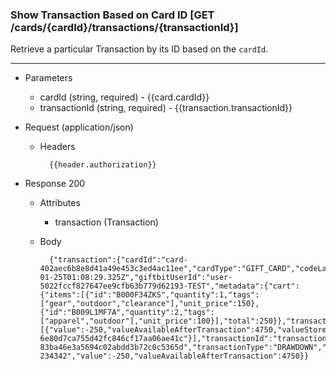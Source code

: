 ### Show Transaction Based on Card ID [GET /cards/{cardId}/transactions/{transactionId}]
Retrieve a particular Transaction by its ID based on the `cardId`.

---

+ Parameters
    + cardId (string, required) - {{card.cardId}}
    + transactionId (string, required) - {{transaction.transactionId}}

+ Request (application/json)
    + Headers
    
            {{header.authorization}}
    
+ Response 200
    + Attributes
        + transaction (Transaction)

    + Body

            {"transaction":{"cardId":"card-402aec6b8e8d41a49e453c3ed4ac11ee","cardType":"GIFT_CARD","codeLastFour":"VJNC","currency":"USD","dateCreated":"2018-01-25T01:08:29.325Z","giftbitUserId":"user-5022fccf827647ee9cfb63b779d62193-TEST","metadata":{"cart":{"items":[{"id":"B000F34ZKS","quantity":1,"tags":["gear","outdoor","clearance"],"unit_price":150},{"id":"B009L1MF7A","quantity":2,"tags":["apparel","outdoor"],"unit_price":100}],"total":250}},"transactionAccessMethod":"CARDID","transactionBreakdown":[{"value":-250,"valueAvailableAfterTransaction":4750,"valueStoreId":"value-6e80d7ca755d42fc846cf17aa06ae41c"}],"transactionId":"transaction-83ba46e3a5694c02abdd3b72c0c5365d","transactionType":"DRAWDOWN","userSuppliedId":"transaction-234342","value":-250,"valueAvailableAfterTransaction":4750}}

